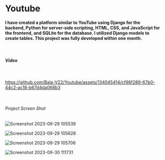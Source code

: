 # Youtube

<h4>
I have created a platform similar to YouTube using Django for the backend, Python for server-side scripting, HTML, CSS, and JavaScript for the frontend, and SQLite for the database. I utilized Django models to create tables. This project was fully developed within one month.</h4><br>

<h5>Video</h5><br>


https://github.com/Bala-V22/Youtube/assets/134045414/cf96f289-67b0-44c2-ac18-b67d4da068b3

<br>

<h6>Project Screen Shot</h6>

![Screenshot 2023-09-29 105539](https://github.com/Bala-V22/Youtube/assets/134045414/731723d4-fd22-4673-8a96-46f29d8f8568) <br>

![Screenshot 2023-09-29 105626](https://github.com/Bala-V22/Youtube/assets/134045414/f281f447-23c1-407a-98b2-577475558942) <br>

![Screenshot 2023-09-29 105706](https://github.com/Bala-V22/Youtube/assets/134045414/1b341e4a-8056-4ca1-b1bf-741e2e3d52fa) <br>

![Screenshot 2023-09-30 111731](https://github.com/Bala-V22/Youtube/assets/134045414/d4f327e0-a1c6-4d2c-9b46-e03a809ab1fd)




